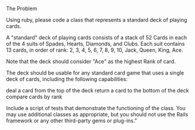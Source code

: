 The Problem

Using ruby, please code a class that represents a standard deck of playing cards.

A "standard" deck of playing cards consists of a stack of 52 Cards in each of the 4 suits of Spades, Hearts, Diamonds, and Clubs. Each suit contains 13 cards, in order of rank: 2, 3, 4, 5, 6, 7, 8, 9, 10, Jack, Queen, King, Ace.

Note that the deck should consider "Ace" as the highest Rank of card.

The deck should be usable for any standard card game that uses a single deck of cards, including the following capabilities:

deal a card from the top of the deck
return a card to the bottom of the deck
compare cards by rank

Include a script of tests that demonstrate the functioning of the class.
You may use additional classes as appropriate, but you should not use the Rails framework or any other third-party gems or plug-ins.”